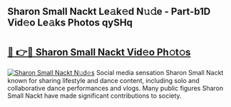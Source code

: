 ## Sharon Small Nackt Le𝚊k𝚎d N𝚞𝚍e - Part-b1D Vid𝚎o Le𝚊ks Photos qySHq

# <h2><a href="http://fbaxha3.evod.top/?m=Sharon+Small+Nackt">🔗 👉🔴 Sharon Small Nackt Vid𝚎o Ph𝚘t𝚘s</a></h2>

[![Sharon Small Nackt N𝚞d𝚎s](https://i.imgur.com/8V9OHl7.gif)](http://fbaxha3.evod.top/?m=Sharon+Small+Nackt)
Social media sensation Sharon Small Nackt known for sharing lifestyle and dance content, including solo and collaborative dance performances and vlogs. Many public figures Sharon Small Nackt have made significant contributions to society. 
